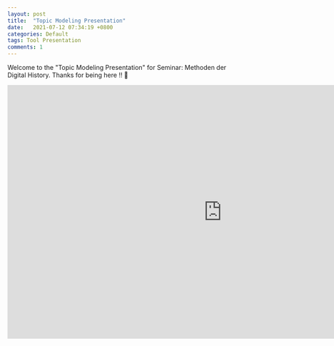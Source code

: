 ```yaml
---
layout: post
title:  "Topic Modeling Presentation"
date:   2021-07-12 07:34:19 +0800
categories: Default
tags: Tool Presentation
comments: 1
---
```

<p>Welcome to the "Topic Modeling Presentation" for Seminar: Methoden der Digital History. Thanks for being here !! 🙂 </p>

<iframe src="https://docs.google.com/presentation/d/e/2PACX-1vRY8d9iph_Zh49wrIyY9qHQvEKXCQwkfrTBiI0fHnYiScmlFVHqK-m99OVysdBRTB9K9yYM9EaUReEp/embed?start=false&loop=false&delayms=60000" frameborder="0" width="960" height="569" allowfullscreen="true" mozallowfullscreen="true" webkitallowfullscreen="true"></iframe>

